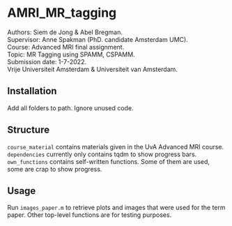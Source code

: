 # AMRI_MR_tagging
Authors: Siem de Jong & Abel Bregman.\
Supervisor: Anne Spakman (PhD. candidate Amsterdam UMC).\
Course: Advanced MRI final assignment.\
Topic: MR Tagging using SPAMM, CSPAMM.\
Submission date: 1-7-2022.\
Vrije Universiteit Amsterdam & Universiteit van Amsterdam.

## Installation
Add all folders to path.
Ignore unused code.

## Structure
`course_material` contains materials given in the UvA Advanced MRI course.
`dependencies` currently only contains tqdm to show progress bars.
`own_functions` contains self-written functions. Some of them are used, some are crap to show progress.

## Usage
Run `images_paper.m` to retrieve plots and images that were used for the term paper.
Other top-level functions are for testing purposes.
